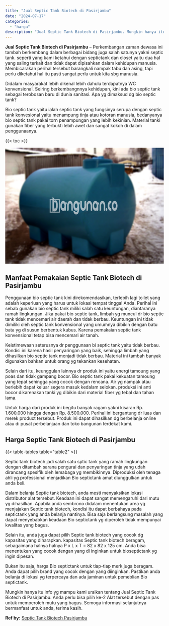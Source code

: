 ```yaml
---
title: "Jual Septic Tank Biotech di Pasirjambu"
date: "2024-07-17"
categories: 
  - "harga"
description: "Jual Septic Tank Biotech di Pasirjambu. Mungkin hanya itu info yg mampu kami uraikan tentang Jual Septic Tank Biotech di Pasirjambu. Anda perlu bisa pilih ke..."
---
```


**Jual Septic Tank Biotech di Pasirjambu** – Perkembangan zaman dewasa ini tambah berkembang dalam berbagai bidang juga salah satunya yakni septic tank. seperti yang kami ketahui dengan septictank dan closet yaitu dua hal yang saling terkait dan tidak dapat dipisahkan dalam kehidupan manusia. Membicarakan perihal tersebut barangkali nampak tabu dan asing, tapi perlu diketahui hal itu pasti sangat perlu untuk kita sbg manusia.

Didalam masyarakat lebih dikenal lebih dahulu terdapatnya WC konvensional. Seiring berkembangnnya kehidupan, kini ada bio septic tank sebagai terobosan baru di dunia sanitasi. Apa yg dimaksud dg bio septic tank?

Bio septic tank yaitu ialah septic tank yang fungsinya serupa dengan septic tank konvesional yaitu menampung tinja atau kotoran manusia, bedanyanya bio septic tank pakai torn penampungan yang lebih kekinian. Material tanki gunakan fiber yang terbukti lebih awet dan sangat kokoh di dalam penggunaanya.

{{< toc >}}

![Jual Septic Tank Biotech di Pasirjambu](/images/jual-bio-septictank-38.png)

## Manfaat Pemakaian Septic Tank Biotech di Pasirjambu

Penggunaan bio septic tank kini direkomendasikan, terlebih lagi toilet yang adalah keperluan yang harus untuk lokasi tempat tinggal Anda. Perihal ini sebab gunakan bio septic tank miliki salah satu keuntungan, diantaranya ramah lingkungan. Jika pakai bio septic tank, limbah yg muncul dr bio septic tank tidak mencemari air daerah dan tidak berbau. Keuntungan ini tidak dimiliki oleh septic tank konvensional yang umumnya dibikin dengan batu bata yg di susun berbentuk kubus. Karena pemakaian septic tank konvensional tetap bisa mencemari air tanah.

Keistimewaan seterusnya dr penggunaan bi septic tank yaitu tidak berbau. Kondisi ini karena hasil penyaringan yang baik, sehingga limbah yang dihasilkan bio septic tank menjadi tidak berbau. Material ini tambah banyak digunakan bahkan untuk orang yg tekankan kesehatan.

Selain dari itu, keunggulan lainnya dr produk ini yaitu energi tamoung yang poas dan tidak gampang bocor. Bio septic tank pakai kekuatan tamoung yang tepat sehingga yang cocok dengan rencana. Air yg nampak atau berlebih dapat keluar segera masuk kedalam selokan. produksi ini anti bocor dikarenakan tanki yg dibikin dari material fiber yg tebal dan tahan lama.

Untuk harga dari produk ini begitu banyak ragam yakni kisaran Rp. 1.600.000 hingga dengan Rp. 8.500.000. Perihal ini bergantung dr luas dan merek product tersebut. Produk ini dapat dihasilkan dg berbelanja online atau di pusat perbelanjaan dan toko bangunan terdekat kami.

## Harga Septic Tank Biotech di Pasirjambu

{{< table-tables table="table2" >}}

Septic tank biotech jadi salah satu sptic tank yang ramah lingkungan dengan ditambah sarana pengurai dan penyaringan tinja yang udah dirancang spesifik oleh lemabaga yg membikinnya. Diproduksi oleh tenaga ahli yg professional menjadikan Bio septictank amat diunggulkan untuk anda beli.

Dalam belanja Septic tank biotech, anda mesti menyaksikan lokasi distributor alat tersebut. Keadaan ini dapat sangat memengaruhi dari mutu yg dihasilkan. Apabila anda sembrono didalam menentukan area yg menjajakan Septic tank biotech, kondisi itu dapat berbahaya pada septictank yang anda belanja nantinya. Bisa saja berlangsung masalah yang dapat menyebabkan keadaan Bio septictank yg diperoleh tidak mempunyai kwalitas yang bagus.

Selain itu, anda juga dapat pilih Septic tank biotech yang cocok dg kapasitas yang diharapkan. kapasitas Septic tank biotech beragam, sebagaimana halnya halnya P x L x T = 82 x 82 x 125 cm. Anda bisa menentukan yang cocok dengan yang di inginkan untuk bioseptictank yg ingin dipesan.

Bukan itu saja, harga Bio septictank untuk tiap-tiap merk juga beragam. Anda dapat pilih brand yang cocok dengan yang diinginkan. Pastikan anda belanja di lokasi yg terpercaya dan ada jaminan untuk pemeblian Bio septictank.

Mungkin hanya itu info yg mampu kami uraikan tentang Jual Septic Tank Biotech di Pasirjambu. Anda perlu bisa pilih ke-2 Alat tersebut dengan pas untuk memperoleh mutu yang bagus. Semoga informasi selanjutnya bermanfaat untuk anda, terima kasih.

**Ref by:** [Septic Tank Biotech Pasirjambu](https://id.wikipedia.org/wiki/Septic)
